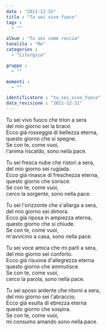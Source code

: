 ```yaml
---
date : "2011-12-31"
title : "Tu sei vivo fuoco"
tags : 
  - ""

album : "Tu sei come roccia"
tonalita : "Re"
categories : 
  - "Liturgica"

gruppo : 
  - ""

momenti : 
  - ""

identificatore : "tu_sei_vivo_fuoco"
data_revisione : "2011-12-31"
---
```

  
  
  
Tu sei vivo fuoco che trion a sera  
del mio giorno sei la brace.  
Ecco già rosseggia di bellezza eterna,  
questo giorno che si spegne.  
Se con te, come vuoi,   
l'anima riscaldo, sono nella pace.  
  
  
  
  
Tu sei fresca nube che ristori a sera,  
del mio giorno sei rugiada.  
Ecco già rinasce di freschezza eterna,  
questo giorno che sorisce.  
Se con te, come vuoi,   
cerco la sorgente, sono nella pace.  
  
  
  
  
Tu sei l'orizzonte che s'allarga a sera,  
del mio giorno sei dimora.  
Ecco già riposa in ampiezza eterna,  
questo giorno che si chiude.  
Se con te, come vuoi,   
m'avvicino a casa, sono nella pace.  
  
  
  
  
Tu sei voce amica che mi parli a sera,  
del mio giorno sei conforto.  
Ecco già risuona d'allegrezza eterna  
questo giorno che ammutisce.  
Se con te, come vuoi,   
cerco la parola, sono nella pace.  
  
  
  
  
Tu sei sposo ardente che ritorni a sera,   
del mio giorno sei l'abraccio.  
Ecco già esulta di ebrezza eterna  
questo giorno che sospira.  
Se con te, come vuoi,   
mi consumo amando sono nella pace.  
  
  
  
  
  
